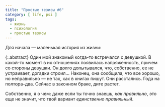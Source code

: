 ```yaml
---
title: "Простые тезисы #6"
category: [ life, psi ]
tags:
  - жизнь
  - психология
  - простые тезисы
---
```

Для начала — маленькая история из жизни:

{:.abstract}
Один мой знакомый когда-то встречался с девушкой. В какой-то момент в их отношениях появилась напряженность, причем
со стороны девушки. Он долго допытывался, что, собственно, ее не устраивает, догадки строил... Наконец, она сообщила,
что все хорошо, но неправильно — не так, как в книгах пишут. Они расстались. Года на полтора–два. Сейчас в законном
браке, дите растет.

Собственно, я о чем: даже если ты точно знаешь, *как правильно*, это еще не значит, что твой вариант *единственно правильный*.
